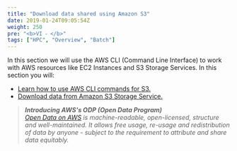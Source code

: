 ```yaml
---
title: "Download data shared using Amazon S3"
date: 2019-01-24T09:05:54Z
weight: 250
pre: "<b>VI ⁃ </b>"
tags: ["HPC", "Overview", "Batch"]
---
```


In this section we will use the AWS CLI (Command Line Interface) to work with AWS resources like EC2 Instances and S3 Storage Services. In this section you will:

-	[Learn how to use AWS CLI commands for S3.](http://slchen-lab-training.s3-website-ap-southeast-1.amazonaws.com/05-downloaddatafroms3/03-awsconfigs3ls.html)  
-	[Download data from Amazon S3 Storage Service.](http://slchen-lab-training.s3-website-ap-southeast-1.amazonaws.com/05-downloaddatafroms3/04-downloadfroms3.html)  

>_**Introducing AWS's ODP (Open Data Program)**  
[Open Data on AWS](https://aws.amazon.com/opendata) is machine-readable, open-licensed, structure and well-maintained. It allows free usage, re-usage and redistribution of data by anyone - subject to the requirement to attribute and share data equitably._
